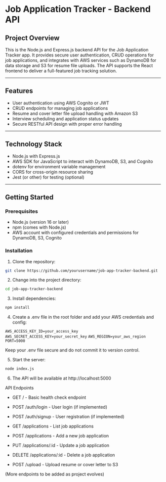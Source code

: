 # Job Application Tracker - Backend API

## Project Overview

This is the Node.js and Express.js backend API for the Job Application Tracker app. It provides secure user authentication, CRUD operations for job applications, and integrates with AWS services such as DynamoDB for data storage and S3 for resume file uploads. The API supports the React frontend to deliver a full-featured job tracking solution.

---

## Features

- User authentication using AWS Cognito or JWT
- CRUD endpoints for managing job applications
- Resume and cover letter file upload handling with Amazon S3
- Interview scheduling and application status updates
- Secure RESTful API design with proper error handling

---

## Technology Stack

- Node.js with Express.js
- AWS SDK for JavaScript to interact with DynamoDB, S3, and Cognito
- dotenv for environment variable management
- CORS for cross-origin resource sharing
- Jest (or other) for testing (optional)

---

## Getting Started

### Prerequisites

- Node.js (version 16 or later)
- npm (comes with Node.js)
- AWS account with configured credentials and permissions for DynamoDB, S3, Cognito

### Installation

1. Clone the repository:

```bash
git clone https://github.com/yourusername/job-app-tracker-backend.git
```

2. Change into the project directory:

```bash
cd job-app-tracker-backend
```

3. Install dependencies:

```bash
npm install
```

4. Create a .env file in the root folder and add your AWS credentials and config:


`AWS_ACCESS_KEY_ID=your_access_key`
`AWS_SECRET_ACCESS_KEY=your_secret_key`
`AWS_REGION=your_aws_region`
`PORT=5000`

Keep your .env file secure and do not commit it to version control.

5. Start the server:

```bash
node index.js
```

6. The API will be available at http://localhost:5000

API Endpoints
- GET / - Basic health check endpoint

- POST /auth/login - User login (if implemented)

- POST /auth/signup - User registration (if implemented)

- GET /applications - List job applications

- POST /applications - Add a new job application

- PUT /applications/:id - Update a job application

- DELETE /applications/:id - Delete a job application

- POST /upload - Upload resume or cover letter to S3

(More endpoints to be added as project evolves)